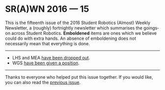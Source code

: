 # SR(A)WN 2016 — 15

This is the fifteenth issue of the 2016 Student Robotics (Almost) Weekly Newsletter, a (roughly) fortnightly newsletter which summarises the goings‐on across Student Robotics. **Emboldened** items are ones which we believe could do with extra hands. An absence of emboldening does not necessarily mean that everything is done.

---

- LHS and MEA [have been dropped out][trac-dropped-out].
- WGS [have been given a position][trac-wgs].

---

Thanks to everyone who helped put this issue together. If you would like, you can also read the [previous issue][list-previous-issue].

[list-previous-issue]: https://groups.google.com/d/topic/srobo-news/66HRe__zdfg/discussion
[trac-dropped-out]: https://www.studentrobotics.org/trac/wiki/2016/Teams?version=43
[trac-wgs]: https://www.studentrobotics.org/trac/wiki/2016/Teams?version=44
